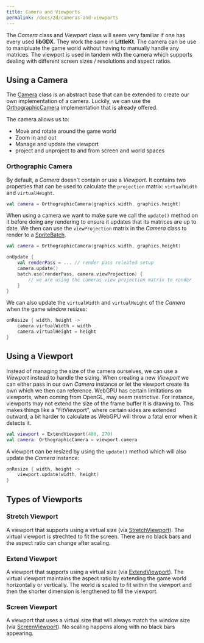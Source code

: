 ```yaml
---
title: Camera and Viewports
permalink: /docs/2d/cameras-and-viewports
---
```


The _Camera_ class and _Viewport_ class will seem very familiar if one has every used **libGDX**. They work the same in **LittleKt**. The camera can be use to manipluate the game world without having to manually handle any matrices. The viewport is used in tandem with the camera which supports dealing with different screen sizes / resolutions and aspect ratios.

## Using a Camera

The [Camera](https://github.com/littlektframework/littlekt/blob/master/core/src/commonMain/kotlin/com/littlekt/graphics/Camera.kt) class is an abstract base that can be extended to create our own implementation of a camera. Luckily, we can use the [OrthographicCamera](https://github.com/littlektframework/littlekt/blob/master/core/src/commonMain/kotlin/com/littlekt/graphics/Camera.kt#L339) implementation that is already offered.

The camera allows us to:

-   Move and rotate around the game world
-   Zoom in and out
-   Manage and update the viewport
-   project and unproject to and from screen and world spaces

### Orthographic Camera

By default, a _Camera_ doesn't contain or use a _Viewport_. It contains two properties that can be used to calculate the `projection` matrix: `virtualWidth` and `virtualHeight`.

```kotlin
val camera = OrthographicCamera(graphics.width, graphics.height)
```

When using a camera we want to make sure we call the `update()` method on it before doing any rendering to ensure it updates that its matrices are up to date. We then can use the `viewProjection` matrix in the _Camera_ class to render to a [SpriteBatch](/docs/2d/spritebatch).

```kotlin
val camera = OrthographicCamera(graphics.width, graphics.height)

onUpdate {
    val renderPass = ... // render pass releated setup
    camera.update()
    batch.use(renderPass, camera.viewProjection) {
        // we are using the cameras view projection matrix to render
    }
}
```

We can also update the `virtualWidth` and `virtualHeight` of the _Camera_ when the game window resizes:

```kotlin
onResize { width, height ->
    camera.virtualWidth = width
    camera.virtualHeight = height
}
```

## Using a Viewport

Instead of managing the size of the camera ourselves, we can use a _Viewport_ instead to handle the sizing. When creating a new _Viewport_ we can either pass in our own _Camera_ instance or let the viewport create its own which we then can reference. WebGPU has certain limitations on viewports, when coming from OpenGL, may seem restrictive. For instance, viewports may not extend the size of the frame buffer it is drawing to. This makes things like a "FitViewport", where certain sides are extended outward, a bit harder to calculate as WebGPU will throw a fatal error when it detects it.

```kotlin
val viewport = ExtendViewport(480, 270)
val camera: OrthographicCamera = viewport.camera
```

A viewport can be resized by using the `update()` method which will also update the _Camera_ instance:

```kotlin
onResize { width, height ->
    viewport.update(width, height)
}
```

## Types of Viewports

### Stretch Viewport

A viewport that supports using a virtual size (via [StretchViewport](https://github.com/littlektframework/littlekt/blob/master/core/src/commonMain/kotlin/com/littlekt/util/viewport/ScalingViewports.kt#L34)). The virtual viewport is strechted to fit the screen. There are no black bars and the aspect ratio can change after scaling.

### Extend Viewport

A viewport that supports using a virtual size (via [ExtendViewport](https://github.com/littlektframework/littlekt/blob/master/core/src/commonMain/kotlin/com/littlekt/util/viewport/ExtendViewport.kt)). The virtual viewport maintains the aspect ratio by extending the game world horizontally or vertically. The world is scaled to fit within the viewport and then the shorter dimension is lengthened to fill the viewport.

### Screen Viewport

A viewport that uses a virtual size that will always match the window size (via [ScreenViewport](https://github.com/littlektframework/littlekt/blob/master/core/src/commonMain/kotlin/com/littlekt/util/viewport/ScreenViewport.kt)). No scaling happens along with no black bars appearing.
